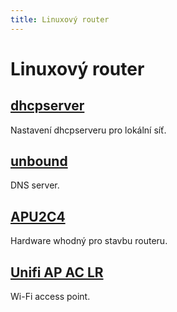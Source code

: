 ```yaml
---
title: Linuxový router
---
```


# Linuxový router

## [dhcpserver](dhcpserver)

Nastavení dhcpserveru pro lokální síť.

## [unbound](unbound)

DNS server.

## [APU2C4](/apu2c4)

Hardware whodný pro stavbu routeru.

## [Unifi AP AC LR](/unify-apac-lr)

Wi-Fi access point.
